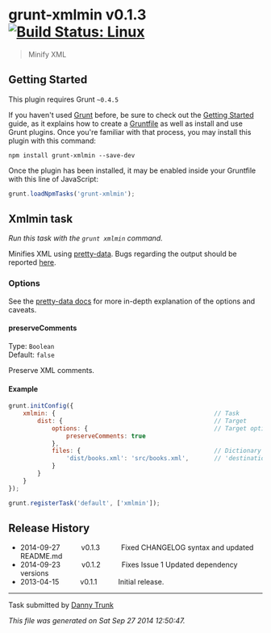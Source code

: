 # grunt-xmlmin v0.1.3 [![Build Status: Linux](https://travis-ci.org/dtrunk90/grunt-xmlmin.png?branch=master)](https://travis-ci.org/dtrunk90/grunt-xmlmin)

> Minify XML



## Getting Started
This plugin requires Grunt `~0.4.5`

If you haven't used [Grunt](http://gruntjs.com/) before, be sure to check out the [Getting Started](http://gruntjs.com/getting-started) guide, as it explains how to create a [Gruntfile](http://gruntjs.com/sample-gruntfile) as well as install and use Grunt plugins. Once you're familiar with that process, you may install this plugin with this command:

```shell
npm install grunt-xmlmin --save-dev
```

Once the plugin has been installed, it may be enabled inside your Gruntfile with this line of JavaScript:

```js
grunt.loadNpmTasks('grunt-xmlmin');
```




## Xmlmin task
_Run this task with the `grunt xmlmin` command._

Minifies XML using [pretty-data](https://github.com/vkiryukhin/pretty-data). Bugs regarding the output should be reported [here](https://github.com/vkiryukhin/pretty-data/issues/new).

### Options

See the [pretty-data docs](http://www.eslinstructor.net/pretty-data/) for more in-depth explanation of the options and caveats.

#### preserveComments

Type: `Boolean`  
Default: `false`

Preserve XML comments.

#### Example

```javascript
grunt.initConfig({
    xmlmin: {                                            // Task
        dist: {                                          // Target
            options: {                                   // Target options
                preserveComments: true
            },
            files: {                                     // Dictionary of files
                'dist/books.xml': 'src/books.xml',       // 'destination': 'source'
            }
        }
    }
});

grunt.registerTask('default', ['xmlmin']);
```


## Release History

 * 2014-09-27   v0.1.3   Fixed CHANGELOG syntax and updated README.md
 * 2014-09-23   v0.1.2   Fixes Issue 1 Updated dependency versions
 * 2013-04-15   v0.1.1   Initial release.

---

Task submitted by [Danny Trunk](http://github.com/dtrunk90)

*This file was generated on Sat Sep 27 2014 12:50:47.*
